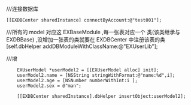 ///连接数据库

    [[EXDBCenter sharedInstance] connectByAccount:@"test001"];
    
///所有的 model 对应这 EXBaseModule ,每一张表对应一个 类(该类继承与 EXDBBase)   ,没增加一张表的类就要在 EXDBCenter 中注册该表的类
    [self.dbHelper addDBModuleWithClassName:@"EXUserLib"]; 
    
///增


        
        EXUserModel *userModel2 = [[EXUserModel alloc] init];
        userModel2.name = [NSString stringWithFormat:@"name:%d",i];
        userModel2.age = [NSNumber numberWithInt:i ];
        userModel2.sex = @"man";
        
        [[EXDBCenter sharedInstance].dbHelper insertObject:userModel2];